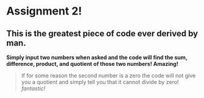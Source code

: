 # Assignment 2!
## This is the greatest piece of code ever derived by man.
**Simply input two numbers when asked and the code will find
the sum, difference, product, and quotient of those two numbers! Amazing!**
>If for some reason the second number is a zero the code will not give you
a quotient and simply tell you that it cannot divide by zero!  _fantastic!_